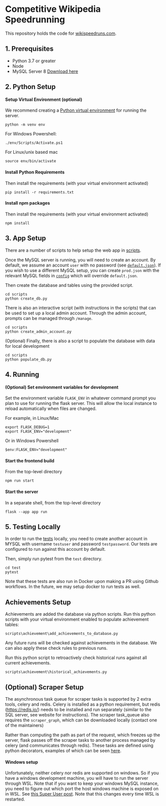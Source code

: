 # Competitive Wikipedia Speedrunning

This repository holds the code for [wikispeedruns.com](https://wikispeedruns.com).

## 1. Prerequisites

- Python 3.7 or greater
- Node
- MySQL Server 8 [Download here](https://dev.mysql.com/downloads/)

## 2. Python Setup

#### Setup Virtual Environment (optional)

We recommend creating a [Python virtual environment](https://docs.python.org/3/tutorial/venv.html)
for running the server.

```
python -m venv env
```

For Windows Powershell:

```
./env/Scripts/Activate.ps1
```

For Linux/unix based mac

```
source env/bin/activate
```

#### Install Python Requirements

Then install the requirements (with your virtual environment activated)

```
pip install -r requirements.txt
```

#### Install npm packages

Then install the requirements (with your virtual environment activated)

```
npm install
```

## 3. App Setup

There are a number of scripts to help setup the web app in [scripts](scripts).

Once the MySQL server is running, you will need to create an account. By
default, we assume an account `user` with no password (see
[`default.json`](config/default.json)). If you wish to use a different MySQL
setup, you can create `prod.json` with the relevant MySQL fields in
[`config`](config) which will override `default.json`.

Then create the database and tables using the provided script.

```
cd scripts
python create_db.py
```

There is also an interactive script (with instructions in the scripts) that
can be used to set up a local admin account. Through the admin account,
prompts can be managed through `/manage`.

```
cd scripts
python create_admin_account.py
```

(Optional) Finally, there is also a script to populate the database with data
for local development

```
cd scripts
python populate_db.py
```

## 4. Running

#### (Optional) Set environment variables for development

Set the environment variable `FLASK_ENV` in whatever command prompt you plan to use
for running the flask server. This will allow the local instance to reload automatically
when files are changed.

For example, in Linux/Mac

```
export FLASK_DEBUG=1
export FLASK_ENV="development"
```

Or in Windows Powershell

```
$env:FLASK_ENV="development"
```

#### Start the frontend build

From the top-level directory

```
npm run start
```

#### Start the server

In a separate shell, from the top-level directory

```
flask --app app run
```

## 5. Testing Locally

In order to run the [tests](test) locally, you need to create another account in MYSQL
with username `testuser` and password `testpassword`. Our tests are configured to run
against this account by default.

Then, simply run pytest from the `test` directory.

```
cd test
pytest
```

Note that these tests are also run in Docker upon making a PR using Github workflows.
In the future, we may setup docker to run tests as well.

## Achievements Setup

Achievements are added the database via python scripts. Run this python scripts with your
virtual environment enabled to populate achievement tables:

```
scripts\achievement\add_achievements_to_database.py
```

Any future runs will be checked against achievements in the database. We can also apply these
check rules to previous runs.

Run this python script to retroactively check historical runs against all current achievements.

```
scripts\achievement\historical_achievements.py
```

## (Optional) Scraper Setup

The asynchronous task queue for scraper tasks is supported by 2 extra tools, celery
and redis. Celery is installed as a python requirement, but redis (https://redis.io/)
needs to be installed and run separately (similar to the SQL server, see website
for instructions). The scraper task_queue also requires the `scraper_graph`,
which can be downloaded locally (contact one of the maintainers)

Rather than computing the path as part of the request, which freezes up the server,
flask passes off the scraper tasks to another process managed by celery (and
communicates through redis). These tasks are defined using python decorators, examples
of which can be seen [here](https://github.com/wikispeedruns/wikipedia-speedruns/blob/main/apis/scraper_api.py).

#### Windows setup

Unfortunately, neither celery nor redis are supported on windows. So if you have
a windows development machine, you will have to run the server through WSL. Note
that if you want to keep your windows MySQL instance, you need to figure out
which port the host windows machine is exposed on in WSL. See [this Super User
post](https://superuser.com/questions/1536619/connect-to-mysql-from-wsl2). Note
that this changes every time WSL is restarted.
